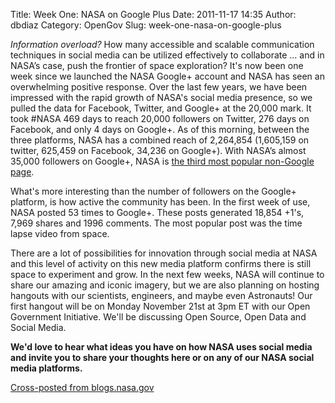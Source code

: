 Title: Week One: NASA on Google Plus
Date: 2011-11-17 14:35
Author: dbdiaz
Category: OpenGov
Slug: week-one-nasa-on-google-plus

*Information overload?* How many accessible and scalable communication
techniques in social media can be utilized effectively to collaborate …
and in NASA’s case, push the frontier of space exploration? It's now
been one week since we launched the NASA Google+ account and NASA has
seen an overwhelming positive response. Over the last few years, we have
been impressed with the rapid growth of NASA's social media presence, so
we pulled the data for Facebook, Twitter, and Google+ at the 20,000
mark. It took \#NASA 469 days to reach 20,000 followers on Twitter, 276
days on Facebook, and only 4 days on Google+. As of this morning,
between the three platforms, NASA has a combined reach of 2,264,854
(1,605,159 on twitter, 625,459 on Facebook, 34,236 on Google+). With
NASA’s almost 35,000 followers on Google+, NASA is [the third most
popular non-Google page][].

What's more interesting than the number of followers on the Google+
platform, is how active the community has been. In the first week of
use, NASA posted 53 times to Google+. These posts generated 18,854 +1's,
7,969 shares and 1996 comments. The most popular post was the time lapse
video from space.

There are a lot of possibilities for innovation through social media at
NASA and this level of activity on this new media platform confirms
there is still space to experiment and grow. In the next few weeks, NASA
will continue to share our amazing and iconic imagery, but we are also
planning on hosting hangouts with our scientists, engineers, and maybe
even Astronauts! Our first hangout will be on Monday November 21st at
3pm ET with our Open Government Initiative. We'll be discussing Open
Source, Open Data and Social Media.

**We'd love to hear what ideas you have on how NASA uses social media
and invite you to share your thoughts here or on any of our NASA social
media platforms.**

[Cross-posted from blogs.nasa.gov][]

  [the third most popular non-Google page]: http://socialstatistics.com/top/pages
  [Cross-posted from blogs.nasa.gov]: http://blogs.nasa.gov/cm/blog/NASA-CIO-Blog/posts/post_1321551149622.html
